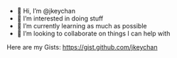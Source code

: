 - 👋  Hi, I’m @jkeychan
- 👀  I’m interested in doing stuff
- 🌱  I’m currently learning as much as possible
- 💞️  I’m looking to collaborate on things I can help with

Here are my Gists: https://gist.github.com/jkeychan

<!---
jkeychan/jkeychan is a ✨ special ✨ repository because its `README.md` (this file) appears on your GitHub profile.
You can click the Preview link to take a look at your changes.
--->
